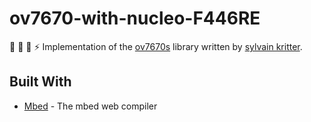 # ov7670-with-nucleo-F446RE
:ghost: :ghost: :ghost: :zap:
Implementation of the [ov7670s](https://os.mbed.com/users/sylvainkritter/code/ov7670s/) library written by [sylvain kritter](https://github.com/skconsulting).


## Built With
* [Mbed](https://ide.mbed.com/compiler) - The mbed web compiler
